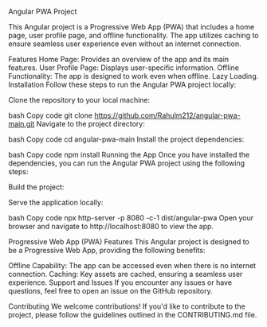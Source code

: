 Angular PWA Project

This Angular project is a Progressive Web App (PWA) that includes a home page, user profile page, and offline functionality. The app utilizes caching to ensure seamless user experience even without an internet connection.

Features
Home Page: Provides an overview of the app and its main features.
User Profile Page: Displays user-specific information.
Offline Functionality: The app is designed to work even when offline.
Lazy Loading.
Installation
Follow these steps to run the Angular PWA project locally:

Clone the repository to your local machine:

bash
Copy code
git clone https://github.com/Rahulm212/angular-pwa-main.git
Navigate to the project directory:

bash
Copy code
cd angular-pwa-main
Install the project dependencies:

bash
Copy code
npm install
Running the App
Once you have installed the dependencies, you can run the Angular PWA project using the following steps:

Build the project:

Serve the application locally:

bash
Copy code
npx http-server -p 8080 -c-1 dist/angular-pwa
Open your browser and navigate to http://localhost:8080 to view the app.

Progressive Web App (PWA) Features
This Angular project is designed to be a Progressive Web App, providing the following benefits:

Offline Capability: The app can be accessed even when there is no internet connection.
Caching: Key assets are cached, ensuring a seamless user experience.
Support and Issues
If you encounter any issues or have questions, feel free to open an issue on the GitHub repository.

Contributing
We welcome contributions! If you'd like to contribute to the project, please follow the guidelines outlined in the CONTRIBUTING.md file.
